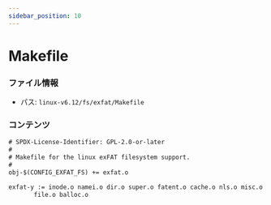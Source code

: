 ```yaml
---
sidebar_position: 10
---
```

# Makefile

### ファイル情報

- パス: `linux-v6.12/fs/exfat/Makefile`

### コンテンツ

```txt
# SPDX-License-Identifier: GPL-2.0-or-later
#
# Makefile for the linux exFAT filesystem support.
#
obj-$(CONFIG_EXFAT_FS) += exfat.o

exfat-y	:= inode.o namei.o dir.o super.o fatent.o cache.o nls.o misc.o \
	   file.o balloc.o

```
